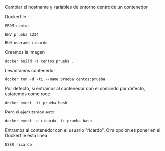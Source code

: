 Cambiar el hostname y variables de entorno dentro de un contenedor

Dockerfile

    FROM centos
    
    ENV prueba 1234
    
    RUN useradd ricardo
    
    
    
Creamos la imagen
    
    docker build -t centos:prueba .
    

Levantamos contenedor 

    docker run -d -ti --name prueba centos:prueba
    
    
Por defecto, si entramos al contenedor con el comando por defecto, estaremos como root:

    docker exect -ti prueba bash
    

Pero si ejecutamos esto:

    docker exect -u ricardo -ti prueba bash

Entramos al contenedor con el usuario "ricardo". Otra opción es poner en el Dockerfile 
esta línea

    USER ricardo
    
    
    